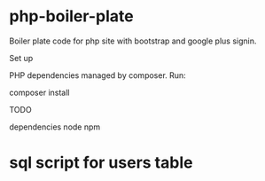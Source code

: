 php-boiler-plate
================

Boiler plate code for php site with bootstrap and google plus signin.

Set up

PHP dependencies managed by composer.  Run:

composer install

TODO

dependencies node npm

sql script for users table
=======
